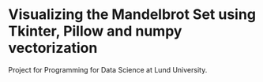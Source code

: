 # Visualizing the Mandelbrot Set using Tkinter, Pillow and numpy vectorization

Project for Programming for Data Science at Lund University.
